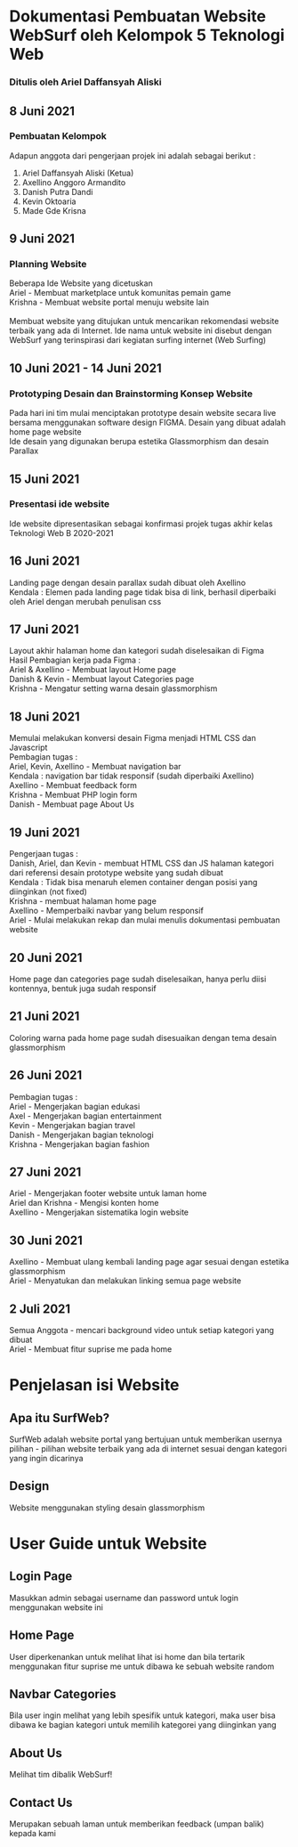 # Dokumentasi Pembuatan Website WebSurf oleh Kelompok 5 Teknologi Web
### Ditulis oleh Ariel Daffansyah Aliski

## 8 Juni 2021

### Pembuatan Kelompok
Adapun anggota dari pengerjaan projek ini adalah sebagai berikut :
1. Ariel Daffansyah Aliski (Ketua)
2. Axellino Anggoro Armandito
3. Danish Putra Dandi
4. Kevin Oktoaria
5. Made Gde Krisna

## 9 Juni 2021

### Planning Website
Beberapa Ide Website yang dicetuskan <br>
Ariel - Membuat marketplace untuk komunitas pemain game <br>
Krishna - Membuat website portal menuju website lain <br>
<br>
Membuat website yang ditujukan untuk mencarikan rekomendasi website terbaik yang ada di Internet. Ide nama untuk website ini disebut dengan WebSurf yang terinspirasi dari kegiatan surfing internet (Web Surfing)
<br>

## 10 Juni 2021 - 14 Juni 2021
### Prototyping Desain dan Brainstorming Konsep Website
Pada hari ini tim mulai menciptakan prototype desain website secara live bersama menggunakan software design FIGMA. Desain yang dibuat adalah home page website <br>
Ide desain yang digunakan berupa estetika Glassmorphism dan desain Parallax

## 15 Juni 2021
### Presentasi ide website
Ide website dipresentasikan sebagai konfirmasi projek tugas akhir kelas Teknologi Web B 2020-2021

## 16 Juni 2021
Landing page dengan desain parallax sudah dibuat oleh Axellino <br>
Kendala : Elemen pada landing page tidak bisa di link, berhasil diperbaiki oleh Ariel dengan merubah penulisan css

## 17 Juni 2021
Layout akhir halaman home dan kategori sudah diselesaikan di Figma<br>
Hasil Pembagian kerja pada Figma : <br>
Ariel & Axellino - Membuat layout Home page <br>
Danish & Kevin - Membuat layout Categories page <br>
Krishna - Mengatur setting warna desain glassmorphism <br>

## 18 Juni 2021
Memulai melakukan konversi desain Figma menjadi HTML CSS dan Javascript
<br>
Pembagian tugas : <br>
Ariel, Kevin, Axellino - Membuat navigation bar <br>
Kendala : navigation bar tidak responsif (sudah diperbaiki Axellino)<br>
Axellino - Membuat feedback form <br>
Krishna - Membuat PHP login form <br>
Danish - Membuat page About Us <br>

## 19 Juni 2021
Pengerjaan tugas : <br>
Danish, Ariel, dan Kevin - membuat HTML CSS dan JS halaman kategori dari referensi desain prototype website yang sudah dibuat<br>
Kendala : Tidak bisa menaruh elemen container dengan posisi yang diinginkan (not fixed)<br>
Krishna -  membuat halaman home page <br>
Axellino - Memperbaiki navbar yang belum responsif <br>
Ariel - Mulai melakukan rekap dan mulai menulis dokumentasi pembuatan website <br>

## 20 Juni 2021
Home page dan categories page sudah diselesaikan, hanya perlu diisi kontennya, bentuk juga sudah responsif

## 21 Juni 2021
Coloring warna pada home page sudah disesuaikan dengan tema desain glassmorphism

## 26 Juni 2021
Pembagian tugas : <br>
Ariel - Mengerjakan bagian edukasi <br>
Axel - Mengerjakan bagian entertainment <br>
Kevin - Mengerjakan bagian travel <br>
Danish - Mengerjakan bagian teknologi <br>
Krishna - Mengerjakan bagian fashion <br>

## 27 Juni 2021
Ariel - Mengerjakan footer website untuk laman home <br>
Ariel dan Krishna - Mengisi konten home <br>
Axellino - Mengerjakan sistematika login website <br>

## 30 Juni 2021
Axellino - Membuat ulang kembali landing page agar sesuai dengan estetika glassmorphism <br>
Ariel - Menyatukan dan melakukan linking semua page website <br>

## 2 Juli 2021
Semua Anggota - mencari background video untuk setiap kategori yang dibuat <br>
Ariel - Membuat fitur suprise me pada home <br>



# Penjelasan isi Website

## Apa itu SurfWeb?
SurfWeb adalah website portal yang bertujuan untuk memberikan usernya pilihan - pilihan website terbaik yang ada di internet sesuai dengan kategori yang ingin dicarinya

## Design
Website menggunakan styling desain glassmorphism

# User Guide untuk Website

## Login Page
Masukkan admin sebagai username dan password untuk login menggunakan website ini

## Home Page
User diperkenankan untuk melihat lihat isi home dan bila tertarik menggunakan fitur suprise me untuk dibawa ke sebuah website random

## Navbar Categories
Bila user ingin melihat yang lebih spesifik untuk kategori, maka user bisa dibawa ke bagian kategori untuk memilih kategorei yang diinginkan yang

## About Us
Melihat tim dibalik WebSurf!

## Contact Us
Merupakan sebuah laman untuk memberikan feedback (umpan balik) kepada kami

